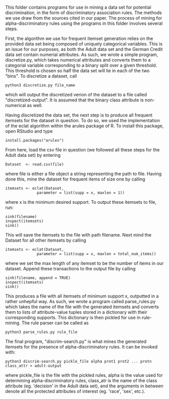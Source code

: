 This folder contains programs for use in mining a data set for potential discrimination, in the form of 
discriminatory association rules. The methods we use draw from the sources cited in our paper. 
The process of mining for alpha-discriminatory rules using the programs in this folder involves several steps.

First, the algorithm we use for frequent itemset generation relies on the provided data set being composed of
uniquely categorical variables. This is an issue for our purposes, as both the Adult data set and the German Credit
data set contain numerial attributes. As such, we wrote a simple program, discretize.py, which takes numerical attributes
and converts them to a categorial variable corresponding to a binary split over a given threshold. This threshold is
chosen so half the data set will lie in each of the two "bins". To discretize a dataset, call

    python3 discretize.py file_name

which will output the discretized verion of the dataset to a file called "discretized-output". It is assumed that the 
binary class attribute is non-numerical as well. 

Having discretized the data set, the next step is to produce all frequent itemsets for the dataset in question. 
To do so, we used the implementation of the eclat algorithm within the arules package of R. To install this package, 
open RStudio and type
   
    install.packages("arules")

From here, load the csv file in question (we followed all these steps for the Adult data set) by entering

    Dataset  <- read.csv(file)

where file is either a file object a string representing the path to file. Having done this, mine the 
dataset for frequent items of size one by calling

    itemsets <- eclat(Dataset,
                  parameter = list(supp = x, maxlen = 1))

where x is the minimum desired support. To output these itemsets to file, run: 

    sink(filename)
    inspect(itemsets)
    sink()

This will save the itemsets to the file with path filename. Next mind the Dataset for all other itemsets
by calling

    itemsets <- eclat(Dataset,
                  parameter = list(supp = x, maxlen = total_num_items))


where we set the max length of any itemset to be the number of items in our dataset. Append these transactions
to the output file by calling

    sink(filename, append = TRUE)
    inspect(itemsets)
    sink()

This produces a file with all itemsets of minimum support x, outputted in a rather unhepful way. As such, we wrote
a program called parse_rules.py which takes the name of the file with the generated itemsets and converts them to 
lists of attribute-value tuples stored in a dictionary with their corresponding supports. This dictionary is 
then pickled for use in rule-mining. The rule parser can be called as

    python3 parse_rules.py rule_file


The final program, "discrim-search.py" is what mines the generated itemsets for the presence of alpha-discriminatory rules. It can be
invoked with: 

    python3 discrim-search.py pickle_file alpha prot1 prot2 ... protn class_attr > adult-output

where pickle_file is the file with the pickled rules, alpha is the value used for determining alpha-discriminatory rules,
class_atr is the name of the class attribute (eg. 'decision' in the Adult data set), and the arguments in between denote 
all the protected attributes of interest (eg. 'race', 'sex', etc.).
